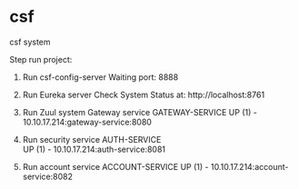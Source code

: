 # csf
csf system

Step run project:

1. Run csf-config-server
Waiting port: 8888

2. Run Eureka server
Check System Status at:
http://localhost:8761

3. Run Zuul system
Gateway service
GATEWAY-SERVICE
UP (1) - 10.10.17.214:gateway-service:8080

4. Run security service
AUTH-SERVICE	
UP (1) - 10.10.17.214:auth-service:8081

5. Run account service
ACCOUNT-SERVICE
UP (1) - 10.10.17.214:account-service:8082

